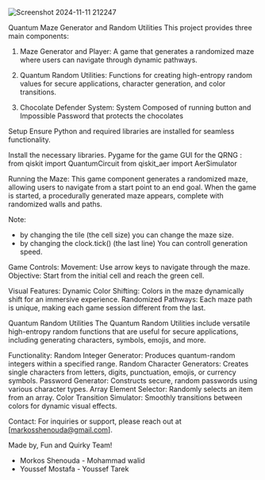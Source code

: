 
![Screenshot 2024-11-11 212247](https://github.com/user-attachments/assets/dcb843bb-3ae9-400c-980f-15acb85029b7)

Quantum Maze Generator and Random Utilities
This project provides three main components:

1. Maze Generator and Player: 
A game that generates a randomized maze where users can navigate through dynamic pathways.

2. Quantum Random Utilities: 
Functions for creating high-entropy random values for secure applications, 
character generation, and color transitions.

3. Chocolate Defender System: 
System Composed of running button and Impossible Password that protects the chocolates 

Setup
Ensure Python and required libraries are installed for seamless functionality.

Install the necessary libraries.
Pygame for the game GUI 
for the QRNG :
    from qiskit import QuantumCircuit
    from qiskit_aer import AerSimulator


Running the Maze:
This game component generates a randomized maze, 
allowing users to navigate from a start point to an end goal. 
When the game is started, a procedurally generated maze appears, 
complete with randomized walls and paths.

Note: 
- by changing the tile (the cell size) you can change the maze size.
- by changing the clock.tick() (the last line) You can controll generation speed.


Game Controls:
Movement: Use arrow keys to navigate through the maze.
Objective: Start from the initial cell and reach the green cell.


Visual Features:
Dynamic Color Shifting: Colors in the maze dynamically shift for an immersive experience.
Randomized Pathways: Each maze path is unique, making each game session different from the last.


Quantum Random Utilities
The Quantum Random Utilities include versatile high-entropy random functions 
that are useful for secure applications, 
including generating characters, symbols, emojis, and more.


Functionality:
Random Integer Generator: Produces quantum-random integers within a specified range.
Random Character Generators: Creates single characters from letters, digits, punctuation, emojis, or currency symbols.
Password Generator: Constructs secure, random passwords using various character types.
Array Element Selector: Randomly selects an item from an array.
Color Transition Simulator: Smoothly transitions between colors for dynamic visual effects.


Contact:
For inquiries or support, please reach out at [markosshenouda@gmail.com].

Made by, Fun and Quirky Team!
- Morkos Shenouda      - Mohammad walid 
- Youssef Mostafa       - Youssef Tarek

